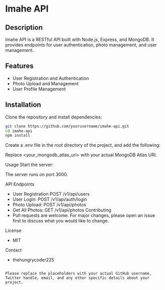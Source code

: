 # Imahe API

## Description

Imahe API is a RESTful API built with Node.js, Express, and MongoDB. It provides endpoints for user authentication, photo management, and user management.

## Features

- User Registration and Authentication
- Photo Upload and Management
- User Profile Management

## Installation

Clone the repository and install dependencies:

```bash
git clone https://github.com/yourusername/imahe-api.git
cd imahe-api
npm install
```

Create a .env file in the root directory of the project, and add the following:

Replace <your_mongodb_atlas_uri> with your actual MongoDB Atlas URI.

Usage
Start the server:

The server runs on port 3000.

API Endpoints

- User Registration POST /v1/api/users
- User Login: POST /v1/api/auth/login
- Photo Upload: POST /v1/api/photos
- Get All Photos: GET /v1/api/photos
  Contributing
- Pull requests are welcome. For major changes, please open an issue first to discuss what you would like to change.

License

- MIT

Contact

- thehungrycoder225

```

Please replace the placeholders with your actual GitHub username, Twitter handle, email, and any other specific details about your project.

```
